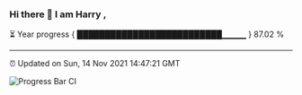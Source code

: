 ### Hi there 👋 I am Harry , 

⏳ Year progress { ██████████████████████████▁▁▁▁ } 87.02 %

---

⏰ Updated on Sun, 14 Nov 2021 14:47:21 GMT

![Progress Bar CI](https://github.com/duykhang68/duykhang68/workflows/Progress%20Bar%20CI/badge.svg)
